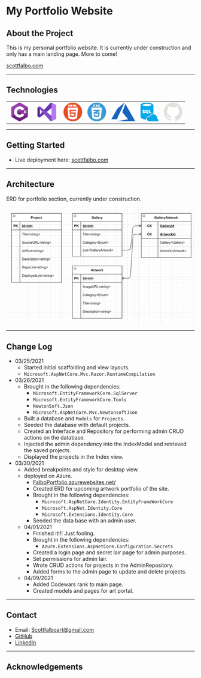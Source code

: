 # My Portfolio Website

## About the Project
This is my personal portfolio website.  It is currently under construction and only has a main landing page.  More to come!


[scottfalbo.com](https://falboportfolio.azurewebsites.net/)  

---

## Technologies
<table>
  <tr>
    <td>
      <img src = "./assets/cSharp.png" height=50>
    </td>
    <td>
      <img src = "./assets/visualStudio.png" height=50>
    </td>
    <td>
      <img src = "./assets/html.png" height=50>
    </td>
    <td>
      <img src = "./assets/css.png" height=50>
    </td>
    <td>
      <img src = "./assets/azure.png" height=50>
    </td>
    <td>
      <img src = "./assets/azure_sql.png" height=50>
    </td>
    <td>
      <img src = "./assets/github-light.png" height=50>
    </td>
  </tr>
</table>



---

## Getting Started
+ Live deployment here: [scottfalbo.com](https://falboportfolio.azurewebsites.net/)  

---

## Architecture

ERD for portfolio section, currently under construction.

<img src="assets/erd.png" width="600">

---

## Change Log
+ 03/25/2021
  + Started initial scaffolding and view layouts.
  + `Microsoft.AspNetCore.Mvc.Razor.RuntimeCompilation`
+ 03/26/2021
  + Brought in the following dependencies:
    + `Microsoft.EntityFrameworkCore.SqlServer`
    + `Microsoft.EntityFrameworkCore.Tools`
    + `NewtonSoft.Json`
    + `Microsoft.AspNetCore.Mvc.NewtonsoftJson`
  + Built a database and `Models` for `Projects`.
  + Seeded the database with default projects.
  + Created an Interface and Repository for performing admin CRUD actions on the database.
  + Injected the admin dependency into the IndexModel and retrieved the saved projects.
  + Displayed the projects in the Index view.
+ 03/30/2021
  + Added breakpoints and style for desktop view.
  + deployed on Azure.
    + [FalboPortfolio.azurewebsites.net/](https://falboportfolio.azurewebsites.net/)
    + Created ERD for upcoming artwork portfolio of the site.
    + Brought in the following dependencies:
      + `Microsoft.AspNetCore.Identity.EntityFrameWorkCore`
      + `Microsoft.AspNet.Identity.Core`
      + `Microsoft.Extensions.Identity.Core`
    + Seeded the data base with an admin user.
  + 04/01/2021
    + Finished it!!! Just fooling.
    + Brought in the following dependencies:
      + `Azure.Extensions.AspNetCore.Configuration.Secrets`
    + Created a login page and secret lair page for admin purposes.
    + Set permissions for admin lair.
    + Wrote CRUD actions for projects in the AdminRepository.
    + Added forms to the admin page to update and delete projects.
  + 04/09/2021
    + Added Codewars rank to main page.
    + Created models and pages for art portal.

---

## Contact
+ Email: Scottfalboart@gmail.com
+ [GitHub](https://github.com/scottfalbo)
+ [LinkedIn](https://www.linkedin.com/in/scott-falbo/)

---

## Acknowledgements


